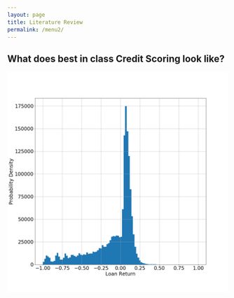 ```yaml
---
layout: page
title: Literature Review
permalink: /menu2/
---
```

## What does best in class Credit Scoring look like?

![Table1](/image/loan.png)
